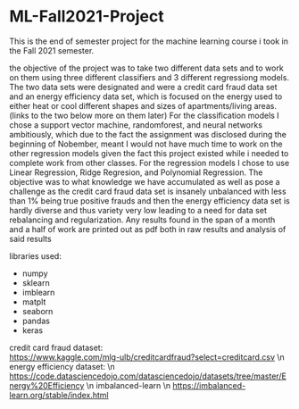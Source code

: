 # ML-Fall2021-Project
This is the end of semester project for the machine learning course i took in the Fall 2021 semester. 


the objective of the project was to take two different data sets and to work on them using three different 
classifiers and 3 different regressiong models. The two data sets were designated and were a credit card 
fraud data set and an energy efficiency data set, which is focused on the energy used to either heat or 
cool different shapes and sizes of apartments/living areas. (links to the two below more on them later)
For the classification models I chose a support vector machine, randomforest, and neural networks ambitiously, 
which due to the fact the assignment was disclosed during the beginning of Nobember, meant I would not have
much time to work on the other regression models given the fact this project existed while i needed to
complete work from other classes. For the regression models I chose to use Linear Regression, Ridge 
Regresion, and Polynomial Regression. The objective was to what knowledge we have accumulated as well as 
pose a challenge as the credit card fraud data set is insanely unbalanced with less than 1% being true 
positive frauds and then the energy efficiency data set is hardly diverse and thus variety very low leading
to a need for data set rebalancing and regularization. Any results found in the span of a month and a half 
of work are printed out as pdf both in raw results and analysis of said results

libraries used:
- numpy
- sklearn
- imblearn
- matplt
- seaborn
- pandas
- keras

credit card fraud dataset: <br>
https://www.kaggle.com/mlg-ulb/creditcardfraud?select=creditcard.csv \n
energy efficiency dataset: \n
https://code.datasciencedojo.com/datasciencedojo/datasets/tree/master/Energy%20Efficiency \n
imbalanced-learn \n
https://imbalanced-learn.org/stable/index.html

